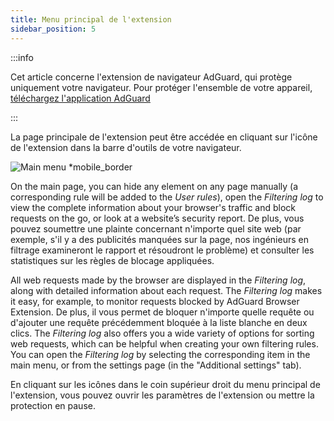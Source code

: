 ```yaml
---
title: Menu principal de l'extension
sidebar_position: 5
---
```


:::info

Cet article concerne l'extension de navigateur AdGuard, qui protège uniquement votre navigateur. Pour protéger l'ensemble de votre appareil, [téléchargez l'application AdGuard](https://agrd.io/download-kb-adblock)

:::

La page principale de l'extension peut être accédée en cliquant sur l'icône de l'extension dans la barre d'outils de votre navigateur.

![Main menu \*mobile\_border](https://cdn.adtidy.org/content/Kb/ad_blocker/browser_extension/ad_blocker_browser_extension_main.png)

On the main page, you can hide any element on any page manually (a corresponding rule will be added to the _User rules_), open the _Filtering log_ to view the complete information about your browser's traffic and block requests on the go, or look at a website’s security report. De plus, vous pouvez soumettre une plainte concernant n'importe quel site web (par exemple, s'il y a des publicités manquées sur la page, nos ingénieurs en filtrage examineront le rapport et résoudront le problème) et consulter les statistiques sur les règles de blocage appliquées.

All web requests made by the browser are displayed in the _Filtering log_, along with detailed information about each request. The _Filtering log_ makes it easy, for example, to monitor requests blocked by AdGuard Browser Extension. De plus, il vous permet de bloquer n'importe quelle requête ou d'ajouter une requête précédemment bloquée à la liste blanche en deux clics. The _Filtering log_ also offers you a wide variety of options for sorting web requests, which can be helpful when creating your own filtering rules. You can open the _Filtering log_ by selecting the corresponding item in the main menu, or from the settings page (in the "Additional settings" tab).

En cliquant sur les icônes dans le coin supérieur droit du menu principal de l'extension, vous pouvez ouvrir les paramètres de l'extension ou mettre la protection en pause.
